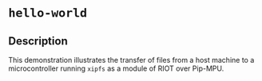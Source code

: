 # `hello-world`

## Description

This demonstration illustrates the transfer of files from a host machine
to a microcontroller running `xipfs` as a module of RIOT over Pip-MPU.
